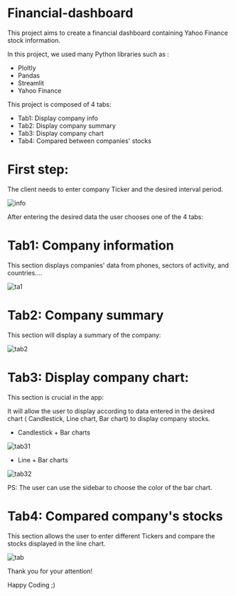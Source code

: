 # Financial-dashboard

This project aims to create a financial dashboard containing Yahoo Finance stock information.

In this project, we used many Python libraries such as :

+ Ploltly
+ Pandas
+ Streamlit
+ Yahoo Finance

This project is composed of 4 tabs:

* Tab1: Display company info
* Tab2: Display company summary
* Tab3: Display company chart
* Tab4: Compared between companies' stocks


# First step:
The client needs to enter company Ticker and the desired interval period.

![info](https://github.com/SkanderBahrini/Financial-dashboard/assets/74383561/b68919e6-7cf4-4d0a-92de-e830191a68f2)

After entering the desired data the user chooses one of the 4 tabs: 

# Tab1: Company information
This section displays companies' data from phones, sectors of activity, and countries....

![ta1](https://github.com/SkanderBahrini/Financial-dashboard/assets/74383561/3ad89eaf-f013-4877-ab8f-0b235c63f32c)

# Tab2: Company summary

This section will display a summary of the company:

![tab2](https://github.com/SkanderBahrini/Financial-dashboard/assets/74383561/ec333e09-b4aa-4e48-bade-4709ffa2c25d)

# Tab3: Display company chart:

This  section is crucial in the app:

It will allow the user to display according to data entered in the desired chart ( Candlestick, Line chart, Bar chart) to display company stocks.

+ Candlestick + Bar charts 

![tab31](https://github.com/SkanderBahrini/Financial-dashboard/assets/74383561/f01998f2-19bc-4199-b53d-7380c9287f4c)

+ Line + Bar charts
  
![tab32](https://github.com/SkanderBahrini/Financial-dashboard/assets/74383561/661c7a63-f013-4a88-99fb-8a0ff74c4d6e)

PS: The user can use the sidebar to choose the color of the bar chart.

# Tab4: Compared company's stocks

This section allows the user to enter different Tickers and compare the stocks displayed in the line chart.

![tab](https://github.com/SkanderBahrini/Financial-dashboard/assets/74383561/2158aefd-76a1-423a-ab97-951f02636a5e)



Thank you for your attention!

Happy Coding ;)











